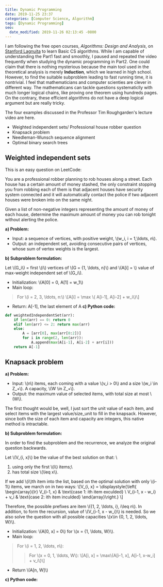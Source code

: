 ```yaml
---
title: Dynamic Programming
date: 2019-11-25 23:37
categories: [Computer Science, Algorithm]
tags: [Dynamic Programming]
seo:
  date_modified: 2019-11-26 02:13:45 -0800
---
```


I am following the free open courses, *Algorithms: Design and Analysis*, on [Stanford Lagnuita](https://lagunita.stanford.edu/courses) to learn Basic CS algorithms. While I am capable of understanding the Part1 fast and smoothly, I paused and repeated the video frequently when studying the dynamic programming in Part2. One could claim that there is nothing mysterious because the main tool used in the theoretical analysis is merely **Induction**, which we learned in high school. However, to find the suitable subproblem leading to fast running time, it is nontrivial. I feel that mathematicians and  computer scienties are clever in different way. The mathematicans can tackle questions systematiclly  with much longer logical chains, like proving one theorem using hundreds pages. On the contrary, these efficient algorithms do not have a deep logical argument but are really tricky.

The four examples discussed in the Professor Tim Roughgarden's lecture video are here.
- Weighted independent sets/ Professional house robber question
- Knapsack problem
- Needleman-Wunsch sequence alignment
- Optimal binary search trees


##  Weighted independent sets

This is an easy question on LeetCode:

You are a professional robber planning to rob houses along a street. Each house has a certain amount of money stashed, the only constraint stopping you from robbing each of them is that adjacent houses have security system connected and it will automatically contact the police if two adjacent houses were broken into on the same night.

Given a list of non-negative integers representing the amount of money of each house, determine the maximum amount of money you can rob tonight without alerting the police.

**a) Problem:**
- Input:  a sequence of vertices, with positive weight, \\(w_i, i = 1,\ldots, n\\). 
- Output: an independent set,  avoiding consecutive pairs of vertices, whose sum of vertex weights is the largest.

**b) Subproblem formulation:**

Let \\(G_i\\) = first \\(i\\)  vertices of \\(G = \{1, \ldots, n\}\\) and \\(A[i] = \\) value of max-weight independent set of \\(G_i\\).

- Initialization: \\(A[0] = 0, A[1] = w_1\\)
- Main loop: 
> For \\(i = 2, 3, \ldots, n:\\)
     \\[A[i] = \max \\{ A[i-1], A[i-2] + w_i\\}\\]
- Return: A[-1], the last element of A
**c) Python code:**
```python
def weightedIndependentSet(arr):
    if len(arr) == 0: return 0
    elif len(arr) <= 2: return max(arr)
    else:
        A = [arr[0], max(arr[0:2])]
        for i in range(2, len(arr)):
            A.append(max(A[i-1], A[i-2] + arr[i]))
    return A[-1]
```


## Knapsack problem


**a) Problem:**
- Input: \\(n\\) items, each coming with a value \\(v_i > 0\\) and a size \\(w_i \in Z_+\\). A capacity, \\(W \in Z_+\\).
- Output: the maximum value of selected items, with total size at most \\(W\\).

The first thought would be, well, I just sort the unit value of each item, and select items with the largest  value/size_unit to fill in the knapsack. However, since both the size of each item and capacity are integers, this native method is intractable.

**b) Subproblem formulation:**

In order to find the subproblem and the recurrence, we analyze the original question backwards.

Let \\(V_{i, x}\\) be the value of the best solution on that: \\
1) using only the first \\(i\\) items;\\
2) has total size \\(\leq x\\).

If we add \\(i\\)th item into the list, based on the optimal solution with only \\(i-1\\) items, we march on in two ways:
\\[V_{i, x} = \displaystyle{\left{ \begin{array}{lr}
V_{i-1, x} & \text{case 1: ith item exculded} \\
V_{i-1, x - w_i} + v_i & \text{case 2: ith item inculded}
\end{array}\right.} \\]

Therefore, the possible prefixes are item \\(\{1, 2, \ldots, i\}, i\leq n\\). In addition, to form the recursion, value of \\(V_{i-1, x - w_i}\\) is needed. So we also solve the question with all possible capacities \\(x\in \{0, 1, 2, \ldots, W\}\\).

- Initialization: \\(A[0, x] = 0\\) for \\(x = \{1, \ldots, W\}\\).
- Main loop: 
> For \\(i = 1, 2, \ldots, n\\):
>> For \\(x = 0, 1, \ldots, W\\):
>> \\[A[i, x] = \max\\{A[i-1, x], A[i-1, x-w_i] + v_i\\}\\]
- Return \\(A[n, W]\\)

**c) Python code:**